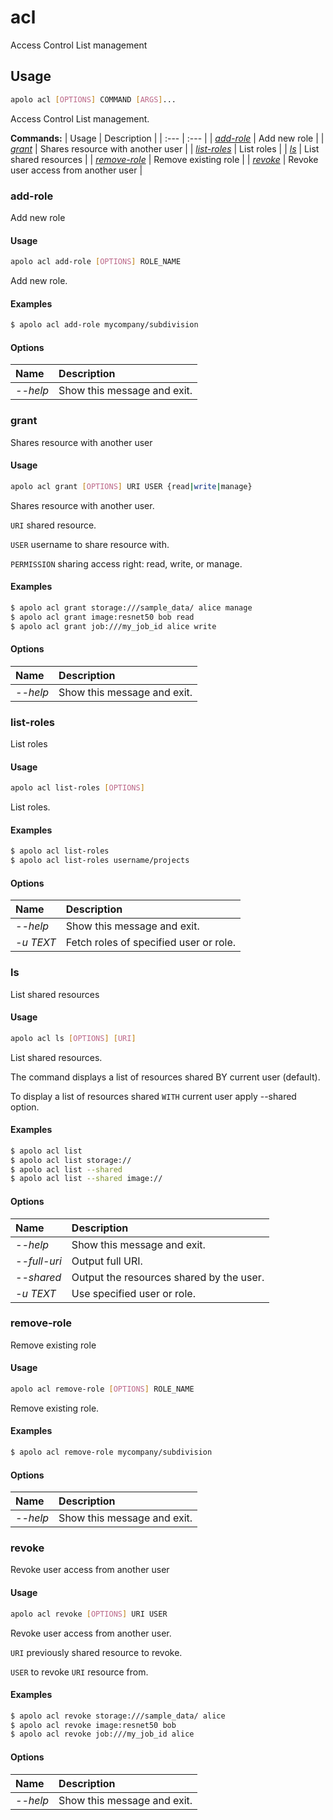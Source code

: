 # acl

Access Control List management

## Usage

```bash
apolo acl [OPTIONS] COMMAND [ARGS]...
```

Access Control List management.

**Commands:**
| Usage | Description |
| :--- | :--- |
| [_add-role_](acl.md#add-role) | Add new role |
| [_grant_](acl.md#grant) | Shares resource with another user |
| [_list-roles_](acl.md#list-roles) | List roles |
| [_ls_](acl.md#ls) | List shared resources |
| [_remove-role_](acl.md#remove-role) | Remove existing role |
| [_revoke_](acl.md#revoke) | Revoke user access from another user |


### add-role

Add new role


#### Usage

```bash
apolo acl add-role [OPTIONS] ROLE_NAME
```

Add new role.

#### Examples

```bash
$ apolo acl add-role mycompany/subdivision
```

#### Options

| Name | Description |
| :--- | :--- |
| _--help_ | Show this message and exit. |



### grant

Shares resource with another user


#### Usage

```bash
apolo acl grant [OPTIONS] URI USER {read|write|manage}
```

Shares resource with another user.

`URI` shared resource.

`USER` username to
share resource with.

`PERMISSION` sharing access right: read, write, or
manage.

#### Examples

```bash
$ apolo acl grant storage:///sample_data/ alice manage
$ apolo acl grant image:resnet50 bob read
$ apolo acl grant job:///my_job_id alice write
```

#### Options

| Name | Description |
| :--- | :--- |
| _--help_ | Show this message and exit. |



### list-roles

List roles


#### Usage

```bash
apolo acl list-roles [OPTIONS]
```

List roles.

#### Examples

```bash
$ apolo acl list-roles
$ apolo acl list-roles username/projects
```

#### Options

| Name | Description |
| :--- | :--- |
| _--help_ | Show this message and exit. |
| _-u TEXT_ | Fetch roles of specified user or role. |



### ls

List shared resources


#### Usage

```bash
apolo acl ls [OPTIONS] [URI]
```

List shared resources.

The command displays a list of resources shared BY
current user (default).

To display a list of resources shared `WITH` current
user apply --shared option.

#### Examples

```bash
$ apolo acl list
$ apolo acl list storage://
$ apolo acl list --shared
$ apolo acl list --shared image://
```

#### Options

| Name | Description |
| :--- | :--- |
| _--help_ | Show this message and exit. |
| _--full-uri_ | Output full URI. |
| _--shared_ | Output the resources shared by the user. |
| _-u TEXT_ | Use specified user or role. |



### remove-role

Remove existing role


#### Usage

```bash
apolo acl remove-role [OPTIONS] ROLE_NAME
```

Remove existing role.

#### Examples

```bash
$ apolo acl remove-role mycompany/subdivision
```

#### Options

| Name | Description |
| :--- | :--- |
| _--help_ | Show this message and exit. |



### revoke

Revoke user access from another user


#### Usage

```bash
apolo acl revoke [OPTIONS] URI USER
```

Revoke user access from another user.

`URI` previously shared resource to
revoke.

`USER` to revoke `URI` resource from.

#### Examples

```bash
$ apolo acl revoke storage:///sample_data/ alice
$ apolo acl revoke image:resnet50 bob
$ apolo acl revoke job:///my_job_id alice
```

#### Options

| Name | Description |
| :--- | :--- |
| _--help_ | Show this message and exit. |


